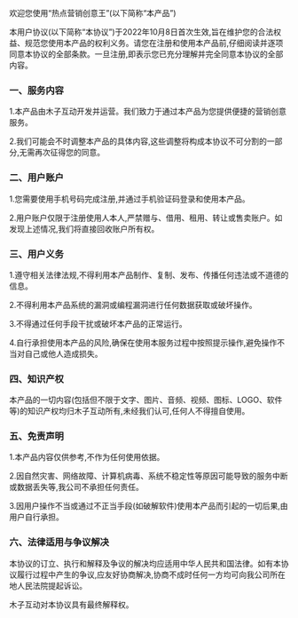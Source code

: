 欢迎您使用“热点营销创意王”(以下简称“本产品”)

本用户协议(以下简称“本协议”)于2022年10月8日首次生效,旨在维护您的合法权益、规范您使用本产品的权利义务。请您在注册和使用本产品前,仔细阅读并逐项同意本协议的全部条款。一旦注册,即表示您已充分理解并完全同意本协议的全部内容。

### 一、服务内容

1.本产品由木子互动开发并运营。我们致力于通过本产品为您提供便捷的营销创意服务。

2.我们可能会不时调整本产品的具体内容,这些调整将构成本协议不可分割的一部分,无需再次征得您的同意。

### 二、用户账户

1.您需要使用手机号码完成注册,并通过手机验证码登录和使用本产品。

2.用户账户仅限于注册使用人本人,严禁赠与、借用、租用、转让或售卖账户。如发现上述情况,我们将直接回收账户所有权。

### 三、用户义务

1.遵守相关法律法规,不得利用本产品制作、复制、发布、传播任何违法或不道德的信息。

2.不得利用本产品系统的漏洞或编程漏洞进行任何数据获取或破坏操作。

3.不得通过任何手段干扰或破坏本产品的正常运行。

4.自行承担使用本产品的风险,确保在使用本服务过程中按照提示操作,避免操作不当对自己或他人造成损失。

### 四、知识产权

本产品的一切内容(包括但不限于文字、图片、音频、视频、图标、LOGO、软件等)的知识产权均归木子互动所有,未经我们认可,任何人不得擅自使用。

### 五、免责声明

1.本产品内容仅供参考,不作为任何使用依据。

2.因自然灾害、网络故障、计算机病毒、系统不稳定性等原因可能导致的服务中断或数据丢失等,我公司不承担任何责任。

3.因用户操作不当或通过不正当手段(如破解软件)使用本产品而引起的一切后果,由用户自行承担。

### 六、法律适用与争议解决

本协议的订立、执行和解释及争议的解决均应适用中华人民共和国法律。如有本协议履行过程中产生的争议,应友好协商解决,协商不成时任何一方均可向我公司所在地人民法院提起诉讼。

木子互动对本协议具有最终解释权。
